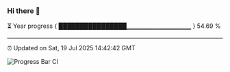 ### Hi there 👋

⏳ Year progress { ████████████████▁▁▁▁▁▁▁▁▁▁▁▁▁▁ } 54.69 %

---

⏰ Updated on Sat, 19 Jul 2025 14:42:42 GMT

![Progress Bar CI](https://github.com/IshwaranRudhara/GIT-ACTION/workflows/Progress%20Bar%20CI/badge.svg)
